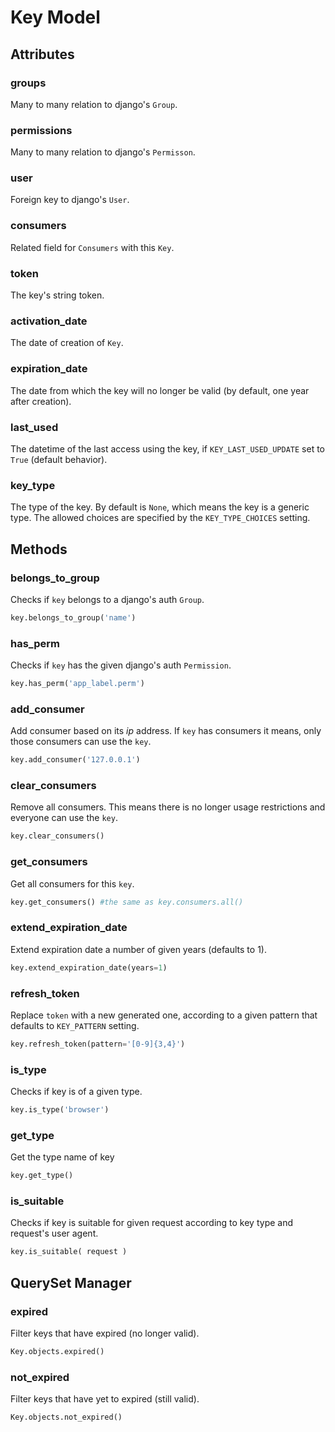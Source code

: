 # Key Model


## Attributes

### groups

Many to many relation to django's `Group`.

### permissions

Many to many relation to django's `Permisson`.

### user

Foreign key to django's `User`.

### consumers

Related field for `Consumers` with this `Key`.

### token

The key's string token. 

### activation_date

The date of creation of `Key`.

### expiration_date 

The date from which the key will no longer be valid (by default, one year after creation).

### last_used

The datetime of the last access using the key, if `KEY_LAST_USED_UPDATE` set to `True` (default behavior).

### key_type

The type of the key. By default is `None`, which means the key is a generic type. The allowed choices are specified by the `KEY_TYPE_CHOICES` setting.


## Methods

### belongs_to\_group

Checks if `key` belongs to a django's auth `Group`.

```python
key.belongs_to_group('name')
```

### has_perm

Checks if `key` has the given django's auth `Permission`.

```python
key.has_perm('app_label.perm')
```

### add_consumer

Add consumer based on its _ip_ address.  If `key` has consumers it means, only those consumers can use the `key`.

```python
key.add_consumer('127.0.0.1')
```

### clear_consumers

Remove all consumers. This means there is no longer usage restrictions and everyone can use the `key`.

```python
key.clear_consumers()
```

### get_consumers

Get all consumers for this `key`.

```python
key.get_consumers() #the same as key.consumers.all()
```

### extend_expiration\_date

Extend expiration date a number of given years (defaults to 1).

```python
key.extend_expiration_date(years=1)
```

### refresh_token

Replace `token` with a new generated one, according to a given pattern that defaults to `KEY_PATTERN` setting.

```python
key.refresh_token(pattern='[0-9]{3,4}')
```

### is_type

Checks if key is of a given type.

```python
key.is_type('browser')
```

### get_type

Get the type name of key

```python
key.get_type()
```

### is_suitable

Checks if key is suitable for given request according to key type and request's user agent.

```python
key.is_suitable( request )
```


## QuerySet Manager

### expired

Filter keys that have expired (no longer valid).

```python
Key.objects.expired()
```

### not_expired

Filter keys that have yet to expired (still valid).

```python
Key.objects.not_expired()
